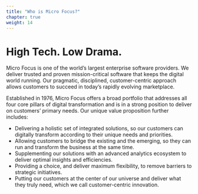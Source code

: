 ```yaml
---
title: "Who is Micro Focus?"
chapter: true
weight: 14
---
```


# High Tech. Low Drama.
Micro Focus is one of the world’s largest enterprise software providers. We deliver trusted and proven mission-critical software that keeps the digital world running. Our pragmatic, disciplined, customer-centric approach allows customers to succeed in today’s rapidly evolving marketplace.

Established in 1976, Micro Focus offers a broad portfolio that addresses all four core pillars of digital transformation and is in a strong position to deliver on customers’ primary needs. Our unique value proposition further includes:

* Delivering a holistic set of integrated solutions, so our customers can digitally transform according to their unique needs and priorities.
* Allowing customers to bridge the existing and the emerging, so they can run and transform the business at the same time.
* Supplementing our solutions with an advanced analytics ecosystem to deliver optimal insights and efficiencies.
* Providing a choice, and deliver maximum flexibility, to remove barriers to strategic initiatives.
* Putting our customers at the center of our universe and deliver what they truly need,
which we call customer-centric innovation.
